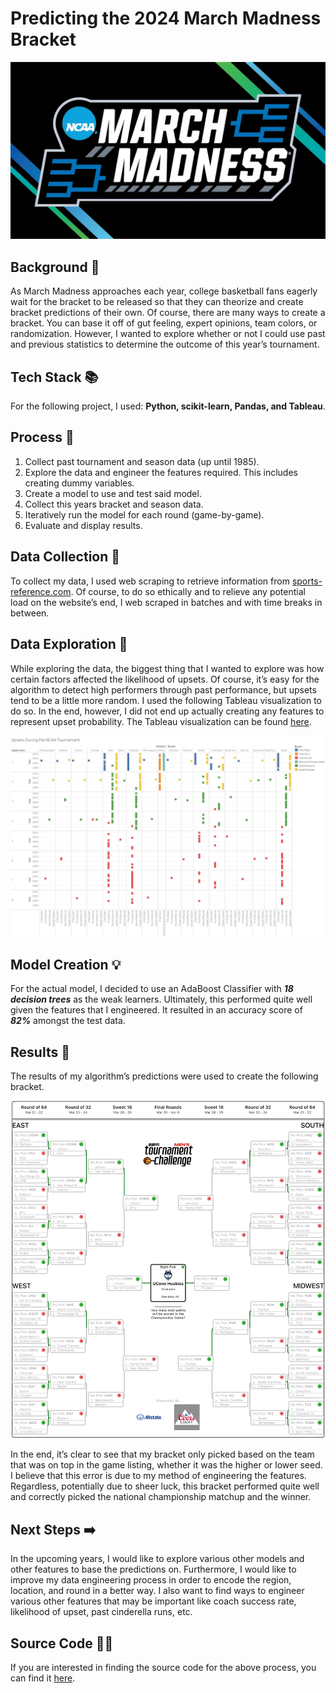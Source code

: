 # Predicting the 2024 March Madness Bracket
<img src="images/thumbnail.jpg" alt="thumbnail" width="800"/>

## Background 🚀
As March Madness approaches each year, college basketball fans eagerly wait for the bracket to be released so that they can theorize and create bracket predictions of their own. Of course, there are many ways to create a bracket. You can base it off of gut feeling, expert opinions, team colors, or randomization. However, I wanted to explore whether or not I could use past and previous statistics to determine the outcome of this year’s tournament.

## Tech Stack 📚
For the following project, I used: **Python, scikit-learn, Pandas, and Tableau**.

## Process 🔀
1. Collect past tournament and season data (up until 1985).
2. Explore the data and engineer the features required. This includes creating dummy variables.
3. Create a model to use and test said model.
4. Collect this years bracket and season data.
5. Iteratively run the model for each round (game-by-game).
6. Evaluate and display results.

## Data Collection 💾
To collect my data, I used web scraping to retrieve information from [sports-reference.com](https://www.sports-reference.com/cbb/). Of course, to do so ethically and to relieve any potential load on the website’s end, I web scraped in batches and with time breaks in between.

## Data Exploration 🔎
While exploring the data, the biggest thing that I wanted to explore was how certain factors affected the likelihood of upsets. Of course, it’s easy for the algorithm to detect high performers through past performance, but upsets tend to be a little more random. I used the following Tableau visualization to do so. In the end, however, I did not end up actually creating any features to represent upset probability. The Tableau visualization can be found [here](https://public.tableau.com/app/profile/v.b7280/viz/MarchMadnessUpsetVisualization/Sheet1).

![viz](images/viz.png)

## Model Creation 💡
For the actual model, I decided to use an AdaBoost Classifier with ***18 decision trees*** as the weak learners. Ultimately, this performed quite well given the features that I engineered. It resulted in an accuracy score of ***82%*** amongst the test data.

## Results 🎯
The results of my algorithm’s predictions were used to create the following bracket.

![res](images/result.jpg)

In the end, it’s clear to see that my bracket only picked based on the team that was on top in the game listing, whether it was the higher or lower seed. I believe that this error is due to my method of engineering the features. Regardless, potentially due to sheer luck, this bracket performed quite well and correctly picked the national championship matchup and the winner.

## Next Steps ➡️
In the upcoming years, I would like to explore various other models and other features to base the predictions on. Furthermore, I would like to improve my data engineering process in order to encode the region, location, and round in a better way. I also want to find ways to engineer various other features that may be important like coach success rate, likelihood of upset, past cinderella runs, etc.

## Source Code 👨‍💻
If you are interested in finding the source code for the above process, you can find it [here](https://github.com/vibindi/march-madness-predictor-v1/tree/main).
